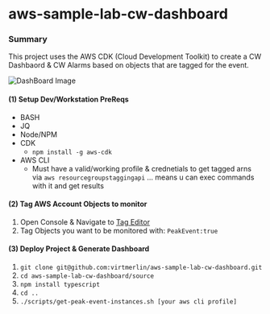 # aws-sample-lab-cw-dashboard
### Summary

This project uses the AWS CDK (Cloud Development Toolkit) to create a CW Dashbaord & CW Alarms based on objects that are tagged for the event.

![DashBoard Image](/images/dashbaord.png)

#### (1) Setup Dev/Workstation PreReqs

- BASH
- JQ
- Node/NPM
- CDK
  - `npm install -g aws-cdk` 
- AWS CLI 
  - Must have a valid/working profile & crednetials to get tagged arns via `aws resourcegroupstaggingapi` ... means u can exec commands with it and get results

#### (2) Tag AWS Account Objects to monitor

1. Open Console & Navigate to [Tag Editor](https://us-west-1.console.aws.amazon.com/resource-groups/tag-editor/find-resources)
2. Tag Objects you want to be monitored with:
     `PeakEvent:true`

#### (3) Deploy Project & Generate Dashboard
1. `git clone git@github.com:virtmerlin/aws-sample-lab-cw-dashboard.git`
2. `cd aws-sample-lab-cw-dashboard/source`
3. `npm install typescript`
4. `cd ..`
5. `./scripts/get-peak-event-instances.sh [your aws cli profile]`